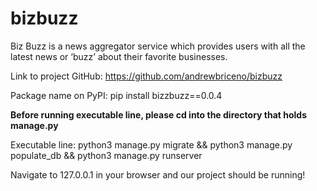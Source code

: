 # bizbuzz
Biz Buzz is a news aggregator service which provides users with all the latest news or ‘buzz’ about their favorite businesses.

Link to project GitHub: https://github.com/andrewbriceno/bizbuzz

Package name on PyPI: pip install bizzbuzz==0.0.4

****Before running executable line, please cd into the directory that holds manage.py****

Executable line: python3 manage.py migrate && python3 manage.py populate_db && python3 manage.py runserver

Navigate to 127.0.0.1 in your browser and our project should be running!
